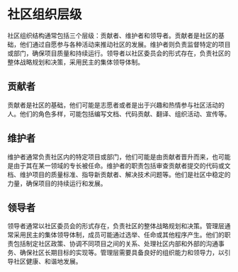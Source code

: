 # 社区组织层级

社区组织结构通常包括三个层级：贡献者、维护者和领导者。贡献者是社区的基础，他们通过自愿参与各种活动来推动社区的发展。维护者则负责监督特定的项目或部门，确保项目质量和持续运行。领导者以社区委员会的形式存在，负责社区的整体战略规划和决策，采用民主的集体领导体制。

## 贡献者

贡献者是社区的基础，他们可能是志愿者或者是出于兴趣和热情参与社区活动的人。他们的角色多样，可能包括编写文档、代码贡献、翻译、组织活动、宣传等。

## 维护者

维护者通常负责社区内的特定项目或部门，他们可能是由贡献者晋升而来，也可能是由于其在某一领域的专长被任命。维护者的职责包括审查贡献者提交的代码或文档、维护项目的质量标准、指导新贡献者、解决技术问题等。他们是社区中稳定的力量，确保项目的持续运行和发展。

## 领导者

领导者通常以社区委员会的形式存在，负责社区的整体战略规划和决策。管理层通常采用民主的集体领导体制，成员可能通过选举、任命或其他程序产生。他们的职责包括制定社区政策、协调不同项目之间的关系、处理社区内部和外部的沟通事务、确保社区长期目标的实现等。管理层需要具备良好的组织能力和领导力，以引导社区健康、和谐地发展。

